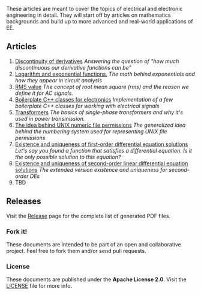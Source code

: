 These articles are meant to cover the topics of electrical and electronic engineering in detail. They will start off by articles on mathematics backgrounds and build up to more advanced and real-world applications of EE.

## Articles
1. [Discontinuity of derivatives](https://github.com/blackreach/docs/releases/download/v0.1.1/0_Discontinuity_of_derivatives.pdf)
*Answering the question of "how much discontinuous our derivative functions can be"*
2. [Logarithm and exponential functions.](https://github.com/blackreach/docs/releases/download/v0.1.1/1_Logarithm_and_exponential_functions.pdf)
*The math behind exponentials and how they appear in circuit analysis*
3. [RMS value](https://github.com/blackreach/docs/releases/download/v0.1.1/2_Rms_value.pdf)
*The concept of root mean square (rms) and the reason we define it for AC signals.*
4. [Boilerplate C++ classes for electronics](https://github.com/blackreach/docs/releases/download/v0.1.1/4_Boilerplate_cpp_classes_for_electronics.pdf)
*Implementation of a few boilerplate C++ classes for working with electrical signals*
5. [Transformers](https://github.com/blackreach/docs/releases/download/v0.1.1/4_Transformers.pdf)
*The basics of single-phase transformers and why it's used in power transmission.*
6. [The idea behind UNIX numeric file permissions](https://github.com/blackreach/docs/releases/download/v0.1.1/6_The_idea_behind_UNIX_numeric_file_permissions.pdf)
*The generalized idea behind the numbering system used for representing UNIX file permissions*
7. [Existence and uniqueness of first-order differential equation solutions](https://github.com/blackreach/docs/releases/download/v0.1.1/7_Existence_and_uniqueness_of_first_order_ODEs.pdf)
*Let's say you found a function that satisfies a differential equation. Is it the only possible solution to this equation?*
8. [Existence and uniqueness of second-order linear differential equation solutions](https://github.com/blackreach/docs/releases/download/v0.1.1/8_Existence_and_uniqueness_of_second_order_linear_ODEs.pdf)
*The extended version existence and uniqueness for second-order DEs*
9. TBD

## Releases
Visit the [Release](https://github.com/blackreach/docs/releases/) page for the complete list of generated PDF files.

### Fork it!
These documents are intended to be part of an open and collaborative project. Feel free to fork them and/or send pull requests.

### License
These documents are published under the **Apache License 2.0**. Visit the [LICENSE](https://github.com/blackreach/docs/blob/master/LICENSE) file for more info.
